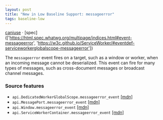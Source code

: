 ```yaml
---
layout: post
title: "New in Low Baseline Support: messageerror"
tags: baseline-low
---
```


[caniuse](https://caniuse.com/?search=messageerror) · [spec](['https://html.spec.whatwg.org/multipage/indices.html#event-messageerror', 'https://w3c.github.io/ServiceWorker/#eventdef-serviceworkerglobalscope-messageerror'])

The `messageerror` event fires on a target, such as a window or worker, when an incoming message cannot be deserialized. This event can fire for many types of messages, such as cross-document messages or broadcast channel messages.

### Source features

- ``api.DedicatedWorkerGlobalScope.messageerror_event`` [[mdn]](https://https://developer.mozilla.org/en-US/search?q=api.DedicatedWorkerGlobalScope.messageerror_event)
- ``api.MessagePort.messageerror_event`` [[mdn]](https://https://developer.mozilla.org/en-US/search?q=api.MessagePort.messageerror_event)
- ``api.Window.messageerror_event`` [[mdn]](https://https://developer.mozilla.org/en-US/search?q=api.Window.messageerror_event)
- ``api.ServiceWorkerContainer.messageerror_event`` [[mdn]](https://https://developer.mozilla.org/en-US/search?q=api.ServiceWorkerContainer.messageerror_event)
